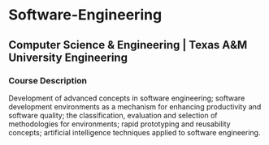 # Software-Engineering 
## Computer Science & Engineering | Texas A&M University Engineering 
 
### Course Description 
Development of advanced concepts in software engineering; software development environments as a mechanism for enhancing productivity and software quality; the classification, evaluation and selection of methodologies for environments; rapid prototyping and reusability concepts; artificial intelligence techniques applied to software engineering. 
